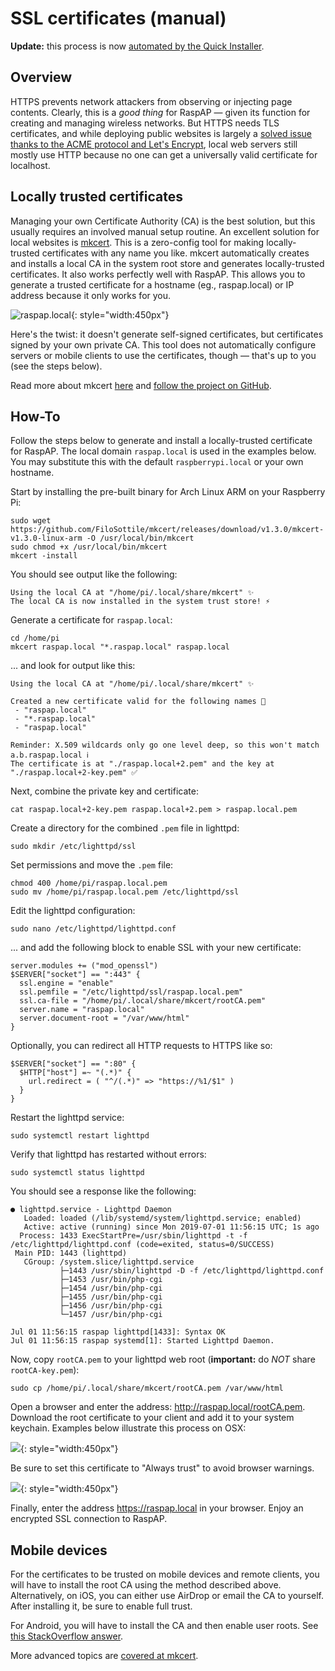 # SSL certificates (manual)

**Update:** this process is now [automated by the Quick Installer](ssl-quick.md).

## Overview
HTTPS prevents network attackers from observing or injecting page contents. Clearly, this is a _good thing_ for RaspAP — given its function for creating and managing wireless networks. But HTTPS needs TLS certificates, and while deploying public websites is largely a [solved issue thanks to the ACME protocol and Let's Encrypt](https://www.leebutterman.com/2019/08/05/analyzing-hundreds-of-millions-of-ssl-connections.html), local web servers still mostly use HTTP because no one can get a universally valid certificate for localhost.

## Locally trusted certificates 
Managing your own Certificate Authority (CA) is the best solution, but this usually requires an involved manual setup routine. An excellent solution for local websites is [mkcert](https://github.com/FiloSottile/mkcert). This is a zero-config tool for making locally-trusted certificates with any name you like. mkcert automatically creates and installs a local CA in the system root store and generates locally-trusted certificates. It also works perfectly well with RaspAP. This allows you to generate a trusted certificate for a hostname (eg., raspap.local) or IP address because it only works for you. 

![raspap.local](https://i.imgur.com/kQoeh0S.png){: style="width:450px"}

Here's the twist: it doesn't generate self-signed certificates, but certificates signed by your own private CA. This tool does not automatically configure servers or mobile clients to use the certificates, though — that's up to you (see the steps below).

Read more about mkcert [here](https://blog.filippo.io/mkcert-valid-https-certificates-for-localhost/) and [follow the project on GitHub](https://github.com/FiloSottile/mkcert).

## How-To
Follow the steps below to generate and install a locally-trusted certificate for RaspAP. The local domain `raspap.local` is used in the examples below. You may substitute this with the default `raspberrypi.local` or your own hostname. 

Start by installing the pre-built binary for Arch Linux ARM on your Raspberry Pi:
```
sudo wget https://github.com/FiloSottile/mkcert/releases/download/v1.3.0/mkcert-v1.3.0-linux-arm -O /usr/local/bin/mkcert
sudo chmod +x /usr/local/bin/mkcert
mkcert -install
```
You should see output like the following:
```
Using the local CA at "/home/pi/.local/share/mkcert" ✨
The local CA is now installed in the system trust store! ⚡️
```
Generate a certificate for `raspap.local`:
```
cd /home/pi
mkcert raspap.local "*.raspap.local" raspap.local
```
... and look for output like this:
```
Using the local CA at "/home/pi/.local/share/mkcert" ✨

Created a new certificate valid for the following names 📜
 - "raspap.local"
 - "*.raspap.local"
 - "raspap.local"

Reminder: X.509 wildcards only go one level deep, so this won't match a.b.raspap.local ℹ️
The certificate is at "./raspap.local+2.pem" and the key at "./raspap.local+2-key.pem" ✅
```
Next, combine the private key and certificate:
```
cat raspap.local+2-key.pem raspap.local+2.pem > raspap.local.pem
```
Create a directory for the combined `.pem` file in lighttpd:
```
sudo mkdir /etc/lighttpd/ssl
```
Set permissions and move the `.pem` file:
```
chmod 400 /home/pi/raspap.local.pem
sudo mv /home/pi/raspap.local.pem /etc/lighttpd/ssl
```
Edit the lighttpd configuration:
```
sudo nano /etc/lighttpd/lighttpd.conf
```
... and add the following block to enable SSL with your new certificate:
```
server.modules += ("mod_openssl")
$SERVER["socket"] == ":443" {
  ssl.engine = "enable"
  ssl.pemfile = "/etc/lighttpd/ssl/raspap.local.pem"
  ssl.ca-file = "/home/pi/.local/share/mkcert/rootCA.pem"
  server.name = "raspap.local"
  server.document-root = "/var/www/html"
}
```

Optionally, you can redirect all HTTP requests to HTTPS like so:
```
$SERVER["socket"] == ":80" {
  $HTTP["host"] =~ "(.*)" {
    url.redirect = ( "^/(.*)" => "https://%1/$1" )
  }
}
```

Restart the lighttpd service:
```
sudo systemctl restart lighttpd
```
Verify that lighttpd has restarted without errors:
```
sudo systemctl status lighttpd
```
You should see a response like the following:
```
● lighttpd.service - Lighttpd Daemon
   Loaded: loaded (/lib/systemd/system/lighttpd.service; enabled)
   Active: active (running) since Mon 2019-07-01 11:56:15 UTC; 1s ago
  Process: 1433 ExecStartPre=/usr/sbin/lighttpd -t -f /etc/lighttpd/lighttpd.conf (code=exited, status=0/SUCCESS)
 Main PID: 1443 (lighttpd)
   CGroup: /system.slice/lighttpd.service
           ├─1443 /usr/sbin/lighttpd -D -f /etc/lighttpd/lighttpd.conf
           ├─1453 /usr/bin/php-cgi
           ├─1454 /usr/bin/php-cgi
           ├─1455 /usr/bin/php-cgi
           ├─1456 /usr/bin/php-cgi
           └─1457 /usr/bin/php-cgi

Jul 01 11:56:15 raspap lighttpd[1433]: Syntax OK
Jul 01 11:56:15 raspap systemd[1]: Started Lighttpd Daemon.
```
Now, copy `rootCA.pem` to your lighttpd web root (**important:** do *NOT* share `rootCA-key.pem`):
```
sudo cp /home/pi/.local/share/mkcert/rootCA.pem /var/www/html
```
Open a browser and enter the address: http://raspap.local/rootCA.pem. Download the root certificate to your client and add it to your system keychain. Examples below illustrate this process on OSX:

![](https://i.imgur.com/RCJJPYL.png){: style="width:450px"}

Be sure to set this certificate to "Always trust" to avoid browser warnings. 

![](https://i.imgur.com/Lx8Plqi.png){: style="width:450px"}

Finally, enter the address https://raspap.local in your browser. Enjoy an encrypted SSL connection to RaspAP.

## Mobile devices
For the certificates to be trusted on mobile devices and remote clients, you will have to install the root CA using the method described above. Alternatively, on iOS, you can either use AirDrop or email the CA to yourself. After installing it, be sure to enable full trust. 

For Android, you will have to install the CA and then enable user roots. See [this StackOverflow answer](https://stackoverflow.com/a/22040887/749014).

More advanced topics are [covered at mkcert](https://github.com/FiloSottile/mkcert#advanced-topics).
 
